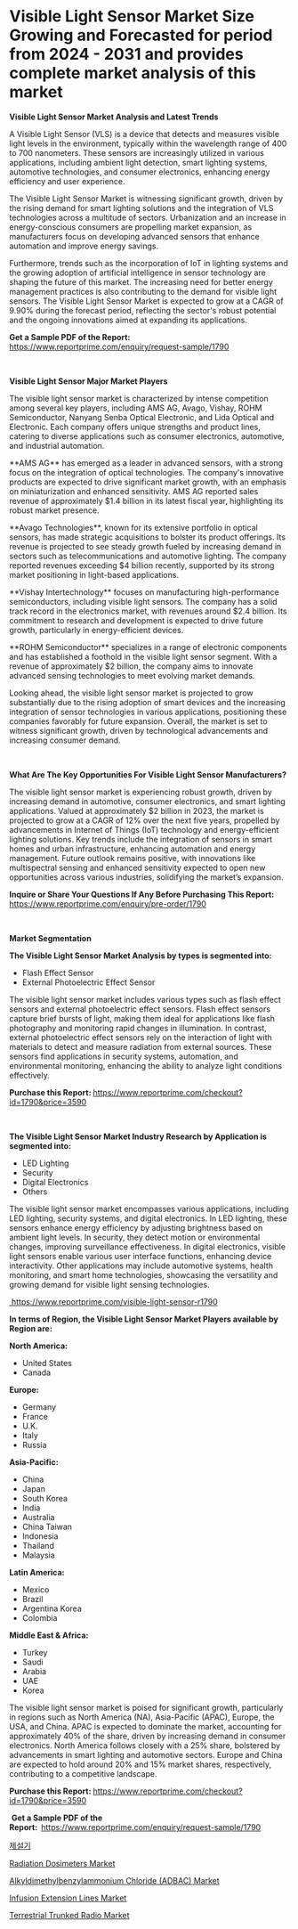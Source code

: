 <p><h1>Visible Light Sensor Market Size Growing and Forecasted for period from 2024 - 2031 and provides complete market analysis of this market</h1></p><p><strong>Visible Light Sensor Market Analysis and Latest Trends</strong></p>
<p><p>A Visible Light Sensor (VLS) is a device that detects and measures visible light levels in the environment, typically within the wavelength range of 400 to 700 nanometers. These sensors are increasingly utilized in various applications, including ambient light detection, smart lighting systems, automotive technologies, and consumer electronics, enhancing energy efficiency and user experience. </p><p>The Visible Light Sensor Market is witnessing significant growth, driven by the rising demand for smart lighting solutions and the integration of VLS technologies across a multitude of sectors. Urbanization and an increase in energy-conscious consumers are propelling market expansion, as manufacturers focus on developing advanced sensors that enhance automation and improve energy savings. </p><p>Furthermore, trends such as the incorporation of IoT in lighting systems and the growing adoption of artificial intelligence in sensor technology are shaping the future of this market. The increasing need for better energy management practices is also contributing to the demand for visible light sensors. The Visible Light Sensor Market is expected to grow at a CAGR of 9.90% during the forecast period, reflecting the sector's robust potential and the ongoing innovations aimed at expanding its applications.</p></p>
<p><strong>Get a Sample PDF of the Report:&nbsp;</strong> <a href="https://www.reportprime.com/enquiry/request-sample/1790">https://www.reportprime.com/enquiry/request-sample/1790</a></p>
<p>&nbsp;</p>
<p><strong>Visible Light Sensor Major Market Players</strong></p>
<p><p>The visible light sensor market is characterized by intense competition among several key players, including AMS AG, Avago, Vishay, ROHM Semiconductor, Nanyang Senba Optical Electronic, and Lida Optical and Electronic. Each company offers unique strengths and product lines, catering to diverse applications such as consumer electronics, automotive, and industrial automation.</p><p>**AMS AG** has emerged as a leader in advanced sensors, with a strong focus on the integration of optical technologies. The company's innovative products are expected to drive significant market growth, with an emphasis on miniaturization and enhanced sensitivity. AMS AG reported sales revenue of approximately $1.4 billion in its latest fiscal year, highlighting its robust market presence.</p><p>**Avago Technologies**, known for its extensive portfolio in optical sensors, has made strategic acquisitions to bolster its product offerings. Its revenue is projected to see steady growth fueled by increasing demand in sectors such as telecommunications and automotive lighting. The company reported revenues exceeding $4 billion recently, supported by its strong market positioning in light-based applications.</p><p>**Vishay Intertechnology** focuses on manufacturing high-performance semiconductors, including visible light sensors. The company has a solid track record in the electronics market, with revenues around $2.4 billion. Its commitment to research and development is expected to drive future growth, particularly in energy-efficient devices.</p><p>**ROHM Semiconductor** specializes in a range of electronic components and has established a foothold in the visible light sensor segment. With a revenue of approximately $2 billion, the company aims to innovate advanced sensing technologies to meet evolving market demands.</p><p>Looking ahead, the visible light sensor market is projected to grow substantially due to the rising adoption of smart devices and the increasing integration of sensor technologies in various applications, positioning these companies favorably for future expansion. Overall, the market is set to witness significant growth, driven by technological advancements and increasing consumer demand.</p></p>
<p>&nbsp;</p>
<p><strong>What Are The Key Opportunities For Visible Light Sensor Manufacturers?</strong></p>
<p><p>The visible light sensor market is experiencing robust growth, driven by increasing demand in automotive, consumer electronics, and smart lighting applications. Valued at approximately $2 billion in 2023, the market is projected to grow at a CAGR of 12% over the next five years, propelled by advancements in Internet of Things (IoT) technology and energy-efficient lighting solutions. Key trends include the integration of sensors in smart homes and urban infrastructure, enhancing automation and energy management. Future outlook remains positive, with innovations like multispectral sensing and enhanced sensitivity expected to open new opportunities across various industries, solidifying the market’s expansion.</p></p>
<p><strong>Inquire or Share Your Questions If Any Before Purchasing This Report:</strong> <a href="https://www.reportprime.com/enquiry/pre-order/1790">https://www.reportprime.com/enquiry/pre-order/1790</a></p>
<p>&nbsp;</p>
<p><strong>Market Segmentation</strong></p>
<p><strong>The Visible Light Sensor Market Analysis by types is segmented into:</strong></p>
<p><ul><li>Flash Effect Sensor</li><li>External Photoelectric Effect Sensor</li></ul></p>
<p><p>The visible light sensor market includes various types such as flash effect sensors and external photoelectric effect sensors. Flash effect sensors capture brief bursts of light, making them ideal for applications like flash photography and monitoring rapid changes in illumination. In contrast, external photoelectric effect sensors rely on the interaction of light with materials to detect and measure radiation from external sources. These sensors find applications in security systems, automation, and environmental monitoring, enhancing the ability to analyze light conditions effectively.</p></p>
<p><strong>Purchase this Report:&nbsp;</strong><a href="https://www.reportprime.com/checkout?id=1790&price=3590">https://www.reportprime.com/checkout?id=1790&price=3590</a></p>
<p>&nbsp;</p>
<p><strong>The Visible Light Sensor Market Industry Research by Application is segmented into:</strong></p>
<p><ul><li>LED Lighting</li><li>Security</li><li>Digital Electronics</li><li>Others</li></ul></p>
<p><p>The visible light sensor market encompasses various applications, including LED lighting, security systems, and digital electronics. In LED lighting, these sensors enhance energy efficiency by adjusting brightness based on ambient light levels. In security, they detect motion or environmental changes, improving surveillance effectiveness. In digital electronics, visible light sensors enable various user interface functions, enhancing device interactivity. Other applications may include automotive systems, health monitoring, and smart home technologies, showcasing the versatility and growing demand for visible light sensing technologies.</p></p>
<p><a href="https://www.reportprime.com/visible-light-sensor-r1790">&nbsp;https://www.reportprime.com/visible-light-sensor-r1790</a></p>
<p><strong>In terms of Region, the Visible Light Sensor Market Players available by Region are:</strong></p>
<p>
    <p> <strong> North America: </strong>
        <ul>
            <li>United States</li>
            <li>Canada</li>
        </ul>
        </p> 
    <p> <strong> Europe: </strong>
        <ul>
            <li>Germany</li>
            <li>France</li>
            <li>U.K.</li>
            <li>Italy</li>
            <li>Russia</li>
        </ul>
        </p> 
    <p> <strong> Asia-Pacific: </strong>
        <ul>
            <li>China</li>
            <li>Japan</li>
            <li>South Korea</li>
            <li>India</li>
            <li>Australia</li>
            <li>China Taiwan</li>
            <li>Indonesia</li>
            <li>Thailand</li>
            <li>Malaysia</li>
        </ul>
        </p> 
    <p> <strong> Latin America: </strong>
        <ul>
            <li>Mexico</li>
            <li>Brazil</li>
            <li>Argentina Korea</li>
            <li>Colombia</li>
        </ul>
        </p> 
    <p> <strong> Middle East & Africa: </strong>
        <ul>
            <li>Turkey</li>
            <li>Saudi</li>
            <li>Arabia</li>
            <li>UAE</li>
            <li>Korea</li>
        </ul>
    </p>
    </p>
<p><p>The visible light sensor market is poised for significant growth, particularly in regions such as North America (NA), Asia-Pacific (APAC), Europe, the USA, and China. APAC is expected to dominate the market, accounting for approximately 40% of the share, driven by increasing demand in consumer electronics. North America follows closely with a 25% share, bolstered by advancements in smart lighting and automotive sectors. Europe and China are expected to hold around 20% and 15% market shares, respectively, contributing to a competitive landscape.</p></p>
<p><strong>Purchase this Report: </strong><a href="https://www.reportprime.com/checkout?id=1790&price=3590">https://www.reportprime.com/checkout?id=1790&price=3590</a></p>
<p>&nbsp;<strong>Get a Sample PDF of the Report:&nbsp;&nbsp;</strong><a href="https://www.reportprime.com/enquiry/request-sample/1790">https://www.reportprime.com/enquiry/request-sample/1790</a></p>
<p><strong></strong></p>
<p><p><a href="https://medium.com/@ixknzplk81/%EA%B8%80%EB%A1%9C%EB%B2%8C-%EC%8A%A4%EB%85%B8%EC%9A%B0-%EC%8D%A8%EA%B2%A8-%EB%A7%88%EC%BC%93-%ED%8A%B8%EB%A0%8C%EB%93%9C%EC%97%90-%EB%8C%80%ED%95%9C-%EC%A0%84%EB%9E%B5%EC%A0%81-%ED%86%B5%EC%B0%B0-2024-2031-106%ED%8E%98%EC%9D%B4%EC%A7%80%EC%97%90-%EA%B1%B8%EC%B3%90-%EB%8B%A4%EB%A3%A8%EC%96%B4%EC%A7%90-71faf6b23cc9">제설기</a></p><p><a href="https://github.com/RickHolmes3/Market-Research-Report-List-6/blob/main/radiation-dosimeters-market.md">Radiation Dosimeters Market</a></p><p><a href="https://medium.com/@sam.gray5456/global-alkyldimethylbenzylammonium-chloride-adbac-industry-research-report-competitive-adacf0bbcf85">Alkyldimethylbenzylammonium Chloride (ADBAC) Market</a></p><p><a href="https://issuu.com/reportprime-2/docs/infusion-extension-lines-market-siz_02cc4970f4a830">Infusion Extension Lines Market</a></p><p><a href="https://github.com/Krish2023na/Market-Research-Report-List-6/blob/main/terrestrial-trunked-radio-market.md">Terrestrial Trunked Radio Market</a></p></p>